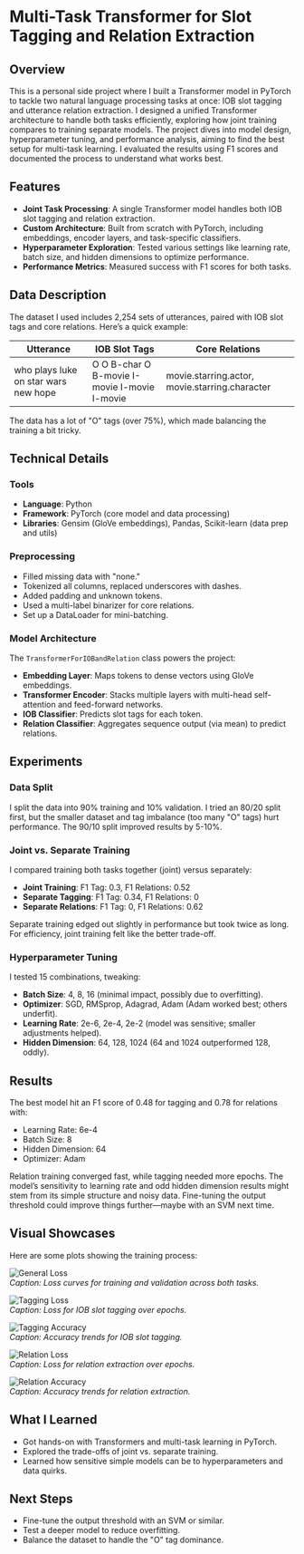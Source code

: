 # Multi-Task Transformer for Slot Tagging and Relation Extraction

## Overview

This is a personal side project where I built a Transformer model in PyTorch to tackle two natural language processing tasks at once: IOB slot tagging and utterance relation extraction. I designed a unified Transformer architecture to handle both tasks efficiently, exploring how joint training compares to training separate models. The project dives into model design, hyperparameter tuning, and performance analysis, aiming to find the best setup for multi-task learning. I evaluated the results using F1 scores and documented the process to understand what works best.

## Features

- **Joint Task Processing**: A single Transformer model handles both IOB slot tagging and relation extraction.
- **Custom Architecture**: Built from scratch with PyTorch, including embeddings, encoder layers, and task-specific classifiers.
- **Hyperparameter Exploration**: Tested various settings like learning rate, batch size, and hidden dimensions to optimize performance.
- **Performance Metrics**: Measured success with F1 scores for both tasks.

## Data Description

The dataset I used includes 2,254 sets of utterances, paired with IOB slot tags and core relations. Here’s a quick example:

| Utterance                | IOB Slot Tags                  | Core Relations              |
|--------------------------|--------------------------------|-----------------------------|
| who plays luke on star wars new hope | O O B-char O B-movie I-movie I-movie I-movie | movie.starring.actor, movie.starring.character |

The data has a lot of "O" tags (over 75%), which made balancing the training a bit tricky.

## Technical Details

### Tools
- **Language**: Python
- **Framework**: PyTorch (core model and data processing)
- **Libraries**: Gensim (GloVe embeddings), Pandas, Scikit-learn (data prep and utils)

### Preprocessing
- Filled missing data with "none."
- Tokenized all columns, replaced underscores with dashes.
- Added padding and unknown tokens.
- Used a multi-label binarizer for core relations.
- Set up a DataLoader for mini-batching.

### Model Architecture
The `TransformerForIOBandRelation` class powers the project:
- **Embedding Layer**: Maps tokens to dense vectors using GloVe embeddings.
- **Transformer Encoder**: Stacks multiple layers with multi-head self-attention and feed-forward networks.
- **IOB Classifier**: Predicts slot tags for each token.
- **Relation Classifier**: Aggregates sequence output (via mean) to predict relations.

## Experiments

### Data Split
I split the data into 90% training and 10% validation. I tried an 80/20 split first, but the smaller dataset and tag imbalance (too many "O" tags) hurt performance. The 90/10 split improved results by 5-10%.

### Joint vs. Separate Training
I compared training both tasks together (joint) versus separately:
- **Joint Training**: F1 Tag: 0.3, F1 Relations: 0.52
- **Separate Tagging**: F1 Tag: 0.34, F1 Relations: 0
- **Separate Relations**: F1 Tag: 0, F1 Relations: 0.62

Separate training edged out slightly in performance but took twice as long. For efficiency, joint training felt like the better trade-off.

### Hyperparameter Tuning
I tested 15 combinations, tweaking:
- **Batch Size**: 4, 8, 16 (minimal impact, possibly due to overfitting).
- **Optimizer**: SGD, RMSprop, Adagrad, Adam (Adam worked best; others underfit).
- **Learning Rate**: 2e-6, 2e-4, 2e-2 (model was sensitive; smaller adjustments helped).
- **Hidden Dimension**: 64, 128, 1024 (64 and 1024 outperformed 128, oddly).

## Results

The best model hit an F1 score of 0.48 for tagging and 0.78 for relations with:
- Learning Rate: 6e-4
- Batch Size: 8
- Hidden Dimension: 64
- Optimizer: Adam

Relation training converged fast, while tagging needed more epochs. The model’s sensitivity to learning rate and odd hidden dimension results might stem from its simple structure and noisy data. Fine-tuning the output threshold could improve things further—maybe with an SVM next time.

## Visual Showcases

Here are some plots showing the training process:

![General Loss](images/final_general_loss.png)  
*Caption: Loss curves for training and validation across both tasks.*

![Tagging Loss](images/final_tag_loss.png)  
*Caption: Loss for IOB slot tagging over epochs.*

![Tagging Accuracy](images/final_tag_acc.png)  
*Caption: Accuracy trends for IOB slot tagging.*

![Relation Loss](images/final_rel_loss.png)  
*Caption: Loss for relation extraction over epochs.*

![Relation Accuracy](images/final_rel_acc.png)  
*Caption: Accuracy trends for relation extraction.*

## What I Learned
- Got hands-on with Transformers and multi-task learning in PyTorch.
- Explored the trade-offs of joint vs. separate training.
- Learned how sensitive simple models can be to hyperparameters and data quirks.

## Next Steps
- Fine-tune the output threshold with an SVM or similar.
- Test a deeper model to reduce overfitting.
- Balance the dataset to handle the "O" tag dominance.
